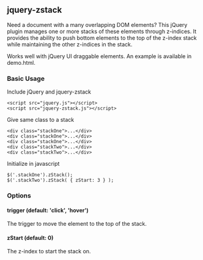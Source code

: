 ## jquery-zstack

Need a document with a many overlapping DOM elements?  This jQuery plugin manages one or more stacks of these
elements through z-indices.  It provides the ability to push bottom elements to the top of the z-index stack
while maintaining the other z-indices in the stack.

Works well with jQuery UI draggable elements.
An example is available in demo.html.

### Basic Usage

Include jQuery and jquery-zstack

    <script src="jquery.js"></script>
    <script src="jquery-zstack.js"></script>
    
Give same class to a stack

    <div class="stackOne">...</div>
    <div class="stackOne">...</div>
    <div class="stackOne">...</div>
    <div class="stackTwo">...</div>
    <div class="stackTwo">...</div>
    
Initialize in javascript

    $('.stackOne').zStack();
    $('.stackTwo').zStack( { zStart: 3 } );
    
### Options

#### trigger (default: 'click', 'hover')
The trigger to move the element to the top of the stack.

#### zStart (default: 0)
The z-index to start the stack on.



